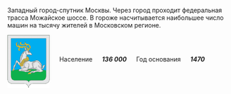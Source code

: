 <!--2022-01-11 01:24:04-->
Западный город-спутник Москвы.
Через город проходит федеральная трасса Можайское шоссе.
В гороже насчитывается наибольшее число машин на тысячу жителей в Московском регионе.

<img src="Odintsovo.gif" align="middle" width="96px"> &emsp; 
Население &emsp; ***136 000*** &emsp;
Год основания &emsp; ***1470***